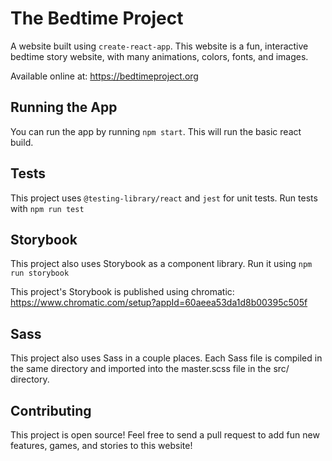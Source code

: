 # The Bedtime Project

A website built using `create-react-app`. This website is a fun, interactive bedtime story website, with many animations, colors, fonts, and images.

Available online at: https://bedtimeproject.org

## Running the App

You can run the app by running `npm start`. This will run the basic react build.

## Tests

This project uses `@testing-library/react` and `jest` for unit tests. Run tests with `npm run test`

## Storybook

This project also uses Storybook as a component library. Run it using `npm run storybook`

This project's Storybook is published using chromatic: https://www.chromatic.com/setup?appId=60aeea53da1d8b00395c505f

## Sass

This project also uses Sass in a couple places. Each Sass file is compiled in the same directory and imported into the master.scss file in the src/ directory.

## Contributing

This project is open source! Feel free to send a pull request to add fun new
features, games, and stories to this website!
